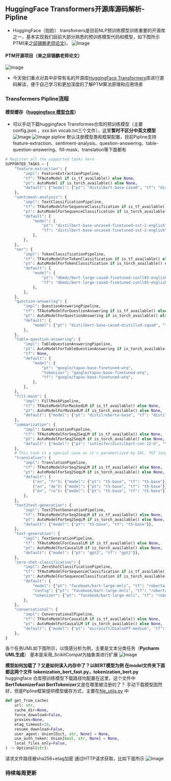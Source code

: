 ## HuggingFace Transformers开源库源码解析-Pipline
* HuggingFace（抱脸） transfomers是目前NLP预训练模型训练重要的开源库之一，基本实现我们目前大部分熟悉的预训练模型代码和模型，如下图所示PTM(来之[邱锡鹏老师论文](https://arxiv.org/pdf/2003.08271.pdf))。
![Image](https://pic4.zhimg.com/80/v2-d99cecc3d36fd2b98cb7b4f885346d21.png)
#### PTM开源项目（来之邱锡鹏老师论文）
![Image](https://pic4.zhimg.com/80/v2-c9c419b9f7c0ac65519061248e5a1a7f.png)

* 今天我们重点对其中非常有名的开源库[HuggingFace Transformers](https://github.com/huggingface/transformers)库进行源码解读，便于自己学习和更加深度的了解PTM算法原理和应用场景

### Transformers Pipline流程
#### 模型缓存（[huggingface 模型仓库](https://huggingface.co/models)）
* 可以手动下载huggingface Transformes仓库的预训练模型（主要config.json ，xxx.bin vocab.txt三个文件），这里**暂时不区分中英文模型**
![Image](https://pic4.zhimg.com/80/v2-b906530290370899e0fe4acff32ef3e6.png)
![Image](https://pic4.zhimg.com/80/v2-4bf116852aeac8b732d52925ef7fedd6.png)
pipline 默认注册模型类和框架配置，目前Pipline支持feature-extraction、sentiment-analysis、question-answering、table-question-answering、fill-mask、translation等下面都有
```python
# Register all the supported tasks here
SUPPORTED_TASKS = {
    "feature-extraction": {
        "impl": FeatureExtractionPipeline,
        "tf": TFAutoModel if is_tf_available() else None,
        "pt": AutoModel if is_torch_available() else None,
        "default": {"model": {"pt": "distilbert-base-cased", "tf": "distilbert-base-cased"}},
    },
    "sentiment-analysis": {
        "impl": TextClassificationPipeline,
        "tf": TFAutoModelForSequenceClassification if is_tf_available() else None,
        "pt": AutoModelForSequenceClassification if is_torch_available() else None,
        "default": {
            "model": {
                "pt": "distilbert-base-uncased-finetuned-sst-2-english",
                "tf": "distilbert-base-uncased-finetuned-sst-2-english",
            },
        },
    },
    "ner": {
        "impl": TokenClassificationPipeline,
        "tf": TFAutoModelForTokenClassification if is_tf_available() else None,
        "pt": AutoModelForTokenClassification if is_torch_available() else None,
        "default": {
            "model": {
                "pt": "dbmdz/bert-large-cased-finetuned-conll03-english",
                "tf": "dbmdz/bert-large-cased-finetuned-conll03-english",
            },
        },
    },
    "question-answering": {
        "impl": QuestionAnsweringPipeline,
        "tf": TFAutoModelForQuestionAnswering if is_tf_available() else None,
        "pt": AutoModelForQuestionAnswering if is_torch_available() else None,
        "default": {
            "model": {"pt": "distilbert-base-cased-distilled-squad", "tf": "distilbert-base-cased-distilled-squad"},
        },
    },
    "table-question-answering": {
        "impl": TableQuestionAnsweringPipeline,
        "pt": AutoModelForTableQuestionAnswering if is_torch_available() else None,
        "tf": None,
        "default": {
            "model": {
                "pt": "google/tapas-base-finetuned-wtq",
                "tokenizer": "google/tapas-base-finetuned-wtq",
                "tf": "google/tapas-base-finetuned-wtq",
            },
        },
    },
    "fill-mask": {
        "impl": FillMaskPipeline,
        "tf": TFAutoModelForMaskedLM if is_tf_available() else None,
        "pt": AutoModelForMaskedLM if is_torch_available() else None,
        "default": {"model": {"pt": "distilroberta-base", "tf": "distilroberta-base"}},
    },
    "summarization": {
        "impl": SummarizationPipeline,
        "tf": TFAutoModelForSeq2SeqLM if is_tf_available() else None,
        "pt": AutoModelForSeq2SeqLM if is_torch_available() else None,
        "default": {"model": {"pt": "sshleifer/distilbart-cnn-12-6", "tf": "t5-small"}},
    },
    # This task is a special case as it's parametrized by SRC, TGT languages.
    "translation": {
        "impl": TranslationPipeline,
        "tf": TFAutoModelForSeq2SeqLM if is_tf_available() else None,
        "pt": AutoModelForSeq2SeqLM if is_torch_available() else None,
        "default": {
            ("en", "fr"): {"model": {"pt": "t5-base", "tf": "t5-base"}},
            ("en", "de"): {"model": {"pt": "t5-base", "tf": "t5-base"}},
            ("en", "ro"): {"model": {"pt": "t5-base", "tf": "t5-base"}},
        },
    },
    "text2text-generation": {
        "impl": Text2TextGenerationPipeline,
        "tf": TFAutoModelForSeq2SeqLM if is_tf_available() else None,
        "pt": AutoModelForSeq2SeqLM if is_torch_available() else None,
        "default": {"model": {"pt": "t5-base", "tf": "t5-base"}},
    },
    "text-generation": {
        "impl": TextGenerationPipeline,
        "tf": TFAutoModelForCausalLM if is_tf_available() else None,
        "pt": AutoModelForCausalLM if is_torch_available() else None,
        "default": {"model": {"pt": "gpt2", "tf": "gpt2"}},
    },
    "zero-shot-classification": {
        "impl": ZeroShotClassificationPipeline,
        "tf": TFAutoModelForSequenceClassification if is_tf_available() else None,
        "pt": AutoModelForSequenceClassification if is_torch_available() else None,
        "default": {
            "model": {"pt": "facebook/bart-large-mnli", "tf": "roberta-large-mnli"},
            "config": {"pt": "facebook/bart-large-mnli", "tf": "roberta-large-mnli"},
            "tokenizer": {"pt": "facebook/bart-large-mnli", "tf": "roberta-large-mnli"},
        },
    },
    "conversational": {
        "impl": ConversationalPipeline,
        "tf": TFAutoModelForCausalLM if is_tf_available() else None,
        "pt": AutoModelForCausalLM if is_torch_available() else None,
        "default": {"model": {"pt": "microsoft/DialoGPT-medium", "tf": "microsoft/DialoGPT-medium"}},
    },
}
```
各个任务UML如下图所示，以情感分析为例，主要是文本分类任务（**Pycharm UML生成**）
基本是采用_ScikitCompat为抽象类进行扩展
![Image](https://pic4.zhimg.com/80/v2-294001396838ac8f91a61481e102fdb4.png)

**模型如何加载了？又是如何读入内存中了？以BERT模型为例 在model文件夹下面都这两个文件**
**tokenization_bert_fast.py，tokenization_bert.py**
huggingface 仓库预训练模型下载路径均配置在这里，这个文件中**BertTokenizerFast BertTokenizer**又是在哪里被注册的了？
手动下载模型固然好，但是Pipline框架提供模型缓存方式，主要在[file_utils.py](https://github.com/huggingface/transformers/blob/master/src/transformers/file_utils.py) 中
```python
def get_from_cache(
    url: str,
    cache_dir=None,
    force_download=False,
    proxies=None,
    etag_timeout=10,
    resume_download=False,
    user_agent: Union[Dict, str, None] = None,
    use_auth_token: Union[bool, str, None] = None,
    local_files_only=False,
) -> Optional[str]:
```
请求文件路径被sha256+etag加密 通过HTTP请求获取，比如下面所示
![Image](https://pic4.zhimg.com/80/v2-839c22f58c37b49e2009154f7faa09af.png)

### 待续每周更新
